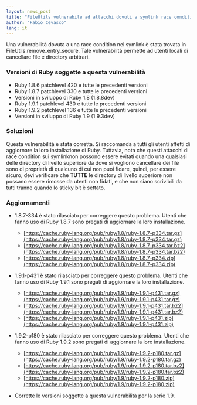 ```yaml
---
layout: news_post
title: "FileUtils vulnerabile ad attacchi dovuti a symlink race conditions"
author: "Fabio Cevasco"
lang: it
---
```


Una vulnerabilità dovuta a una race condition nei symlink è stata
trovata in FileUtils.remove\_entry\_secure. Tale vulnerabilità permette
ad utenti locali di cancellare file e directory arbitrari.

### Versioni di Ruby soggette a questa vulnerabilità

* Ruby 1.8.6 patchlevel 420 e tutte le precedenti versioni
* Ruby 1.8.7 patchlevel 330 e tutte le precedenti versioni
* Versioni in sviluppo di Ruby 1.8 (1.8.8dev)
* Ruby 1.9.1 patchlevel 430 e tutte le precedenti versioni
* Ruby 1.9.2 patchlevel 136 e tutte le precedenti versioni
* Versioni in sviluppo di Ruby 1.9 (1.9.3dev)

### Soluzioni

Questa vulnerabilità è stata corretta. Si raccomanda a tutti gli utenti affetti
di aggiornare la loro installazione di Ruby. Tuttavia, nota che questi attacchi
di race condition sui symlinknon possono essere evitati quando una qualsiasi
delle directory di livello superiore da dove si vogliono cancellare dei file
sono di proprietà di qualcuno di cui non puoi fidare, quindi, per essere
sicuro, devi verificare che **TUTTE** le directory di livello superiore non
possano essere rimosse da utenti non fidati, e che non siano scrivibili da
tutti tranne quando lo sticky bit è settato.

### Aggiornamenti

* 1.8.7-334 è stato rilasciato per correggere questo problema.
  Utenti che fanno uso di Ruby 1.8.7 sono pregati di aggiornare la loro
  installazione.
  * [https://cache.ruby-lang.org/pub/ruby/1.8/ruby-1.8.7-p334.tar.gz](https://cache.ruby-lang.org/pub/ruby/1.8/ruby-1.8.7-p334.tar.gz)
  * [https://cache.ruby-lang.org/pub/ruby/1.8/ruby-1.8.7-p334.tar.bz2](https://cache.ruby-lang.org/pub/ruby/1.8/ruby-1.8.7-p334.tar.bz2)
  * [https://cache.ruby-lang.org/pub/ruby/1.8/ruby-1.8.7-p334.zip](https://cache.ruby-lang.org/pub/ruby/1.8/ruby-1.8.7-p334.zip)

* 1.9.1-p431 è stato rilasciato per correggere questo problema.
  Utenti che fanno uso di Ruby 1.9.1 sono pregati di aggiornare la loro
  installazione.
  * [https://cache.ruby-lang.org/pub/ruby/1.9/ruby-1.9.1-p431.tar.gz](https://cache.ruby-lang.org/pub/ruby/1.9/ruby-1.9.1-p431.tar.gz)
  * [https://cache.ruby-lang.org/pub/ruby/1.9/ruby-1.9.1-p431.tar.bz2](https://cache.ruby-lang.org/pub/ruby/1.9/ruby-1.9.1-p431.tar.bz2)
  * [https://cache.ruby-lang.org/pub/ruby/1.9/ruby-1.9.1-p431.zip](https://cache.ruby-lang.org/pub/ruby/1.9/ruby-1.9.1-p431.zip)

* 1.9.2-p180 è stato rilasciato per correggere questo problema.
  Utenti che fanno uso di Ruby 1.9.2 sono pregati di aggiornare la loro
  installazione.
  * [https://cache.ruby-lang.org/pub/ruby/1.9/ruby-1.9.2-p180.tar.gz](https://cache.ruby-lang.org/pub/ruby/1.9/ruby-1.9.2-p180.tar.gz)
  * [https://cache.ruby-lang.org/pub/ruby/1.9/ruby-1.9.2-p180.tar.bz2](https://cache.ruby-lang.org/pub/ruby/1.9/ruby-1.9.2-p180.tar.bz2)
  * [https://cache.ruby-lang.org/pub/ruby/1.9/ruby-1.9.2-p180.zip](https://cache.ruby-lang.org/pub/ruby/1.9/ruby-1.9.2-p180.zip)

* Corrette le versioni soggette a questa vulnerabilità per la serie 1.9.
